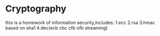# Cryptography
this is a homework of information security,includes:
1.ecc
2.rsa
3.hmac based on sha1
4.dec(ecb cbc cfb ofb streaming)
